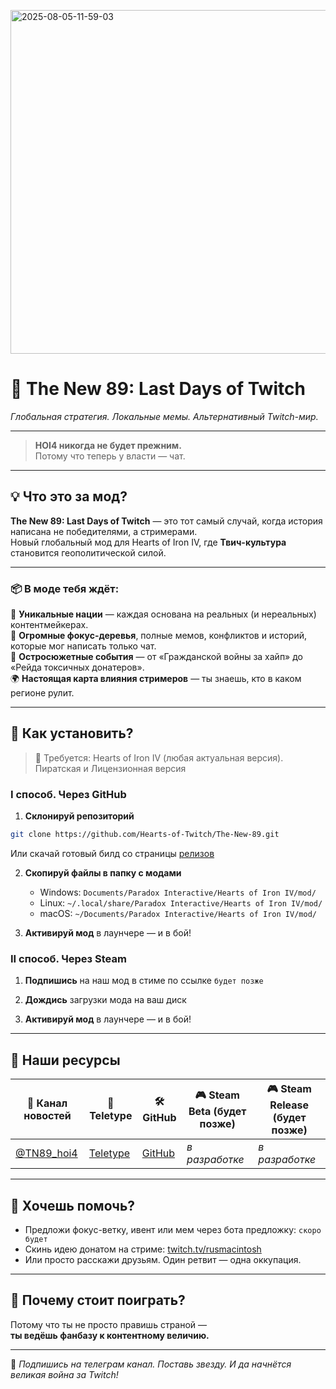<a href="https://t.me/TN89_hoi4"><img src="https://i.ibb.co/C5TcbFLn/2025-08-05-11-59-03.gif" alt="2025-08-05-11-59-03" border="0" width="970" height="550"></a>

# 👾 **The New 89: Last Days of Twitch**  
_Глобальная стратегия. Локальные мемы. Альтернативный Twitch-мир._

---
> **HOI4 никогда не будет прежним.**  
> Потому что теперь у власти — чат.
---

## 💡 Что это за мод?

**The New 89: Last Days of Twitch** — это тот самый случай, когда история написана не победителями, а стримерами.  
Новый глобальный мод для Hearts of Iron IV, где **Твич-культура** становится геополитической силой.

---

### 📦 В моде тебя ждёт:

🎌 **Уникальные нации** — каждая основана на реальных (и нереальных) контентмейкерах.  
🧭 **Огромные фокус-деревья**, полные мемов, конфликтов и историй, которые мог написать только чат.  
📜 **Остросюжетные события** — от «Гражданской войны за хайп» до «Рейда токсичных донатеров».  
🌍 **Настоящая карта влияния стримеров** — ты знаешь, кто в каком регионе рулит.

---

## 🚀 Как установить?

> 🔧 Требуется: Hearts of Iron IV (любая актуальная версия). Пиратская и Лицензионная версия

### I способ. Через GitHub
1. **Склонируй репозиторий**
```bash
git clone https://github.com/Hearts-of-Twitch/The-New-89.git
```
Или скачай готовый билд со страницы [релизов](https://github.com/Hearts-of-Twitch/TN89/releases)

2. **Скопируй файлы в папку с модами**
   - Windows: `Documents/Paradox Interactive/Hearts of Iron IV/mod/`
   - Linux: `~/.local/share/Paradox Interactive/Hearts of Iron IV/mod/`
   - macOS: `~/Documents/Paradox Interactive/Hearts of Iron IV/mod/`

3. **Активируй мод** в лаунчере — и в бой!

### II способ. Через Steam
1. **Подпишись** на наш мод в стиме по ссылке ```будет позже```

   
2. **Дождись** загрузки мода на ваш диск

   
3. **Активируй мод** в лаунчере — и в бой!
---

## 🧭 Наши ресурсы

| 📡 Канал новостей | 📝 Teletype | 🛠️ GitHub | 🎮 Steam Beta (будет позже) | 🎮 Steam Release (будет позже) |
|------------------|-----------|-----------|-------------------------|-------------------------|
| [@TN89_hoi4](https://t.me/TN89_hoi4) | [Teletype](https://teletype.in/@tn89/hello) | [GitHub](https://github.com/Hearts-of-Twitch) | *в разработке* | *в разработке* |     

---

## 👥 Хочешь помочь?

- Предложи фокус-ветку, ивент или мем через бота предложку: ```скоро будет```
- Скинь идею донатом на стриме: [twitch.tv/rusmacintosh](https://www.twitch.tv/rusmacintosh)
- Или просто расскажи друзьям. Один ретвит — одна оккупация.

---

## 🤘 Почему стоит поиграть?

Потому что ты не просто правишь страной —  
**ты ведёшь фанбазу к контентному величию.**  

---

🔔 _Подпишись на телеграм канал. Поставь звезду. И да начнётся великая война за Twitch!_
